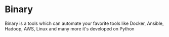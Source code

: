 # Binary
Binary is a tools which can automate your favorite tools like Docker, Ansible, Hadoop, AWS, Linux and many more it's developed on Python
